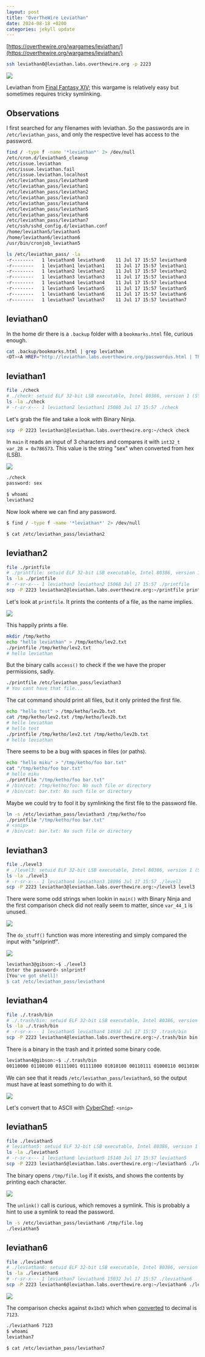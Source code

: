 ```yaml
---
layout: post
title: "OverTheWire Leviathan"
date: 2024-08-18 +0200
categories: jekyll update
---
```

[https://overthewire.org/wargames/leviathan/](https://overthewire.org/wargames/leviathan/)
```sh
ssh leviathan0@leviathan.labs.overthewire.org -p 2223
```

![](https://ketho.github.io/data/otw-leviathan/ffxiv.png)

Leviathan from [Final Fantasy XIV](https://finalfantasy.fandom.com/wiki/Leviathan_(Final_Fantasy_XIV)); this wargame is relatively easy but sometimes requires tricky symlinking.

## Observations
I first searched for any filenames with leviathan. So the passwords are in `/etc/leviathan_pass`, and only the respective level has access to the password.

```sh
find / -type f -name '*leviathan*' 2> /dev/null
/etc/cron.d/leviathan5_cleanup
/etc/issue.leviathan
/etc/issue.leviathan.fail
/etc/issue.leviathan.localhost
/etc/leviathan_pass/leviathan0
/etc/leviathan_pass/leviathan1
/etc/leviathan_pass/leviathan2
/etc/leviathan_pass/leviathan3
/etc/leviathan_pass/leviathan4
/etc/leviathan_pass/leviathan5
/etc/leviathan_pass/leviathan6
/etc/leviathan_pass/leviathan7
/etc/ssh/sshd_config.d/leviathan.conf
/home/leviathan5/leviathan5
/home/leviathan6/leviathan6
/usr/bin/cronjob_leviathan5

ls /etc/leviathan_pass/ -la
-r--------   1 leviathan0 leviathan0    11 Jul 17 15:57 leviathan0
-r--------   1 leviathan1 leviathan1    11 Jul 17 15:57 leviathan1
-r--------   1 leviathan2 leviathan2    11 Jul 17 15:57 leviathan2
-r--------   1 leviathan3 leviathan3    11 Jul 17 15:57 leviathan3
-r--------   1 leviathan4 leviathan4    11 Jul 17 15:57 leviathan4
-r--------   1 leviathan5 leviathan5    11 Jul 17 15:57 leviathan5
-r--------   1 leviathan6 leviathan6    11 Jul 17 15:57 leviathan6
-r--------   1 leviathan7 leviathan7    11 Jul 17 15:57 leviathan7
```

## leviathan0
In the home dir there is a `.backup` folder with a `bookmarks.html` file, curious enough.
```sh
cat .backup/bookmarks.html | grep leviathan
<DT><A HREF="http://leviathan.labs.overthewire.org/passwordus.html | This will be fixed later, the password for leviathan1 is <snip>" ADD_DATE="1155384634" LAST_CHARSET="ISO-8859-1" ID="rdf:#$2wIU71">password to leviathan1</A>
```

## leviathan1
```sh
file ./check
# ./check: setuid ELF 32-bit LSB executable, Intel 80386, version 1 (SYSV), dynamically linked, interpreter /lib/ld-linux.so.2, BuildID[sha1]=115df4ab9cca6c946a5c068b6c9c103f38a6e73b, for GNU/Linux 3.2.0, not strippedstripped
ls -la ./check
# -r-sr-x--- 1 leviathan2 leviathan1 15080 Jul 17 15:57 ./check
```
Let's grab the file and take a look with Binary Ninja.
```sh
scp -P 2223 leviathan1@leviathan.labs.overthewire.org:~/check check
```
In `main` it reads an input of 3 characters and compares it with `int32_t var_28 = 0x786573`. This value is the string "sex" when converted from hex (LSB).

![](https://ketho.github.io/data/otw-leviathan/leviathan1.png)

```sh
./check
password: sex

$ whoami
leviathan2
```
Now look where we can find any password.
```sh
$ find / -type f -name '*leviathan*' 2> /dev/null

$ cat /etc/leviathan_pass/leviathan2
```

## leviathan2
```sh
file ./printfile
# ./printfile: setuid ELF 32-bit LSB executable, Intel 80386, version 1 (SYSV), dynamically linked, interpreter /lib/ld-linux.so.2, BuildID[sha1]=afcdf5550ce2513fbb926561b898dc57b648a0c3, for GNU/Linux 3.2.0, not stripped
ls -la ./printfile
# -r-sr-x--- 1 leviathan3 leviathan2 15068 Jul 17 15:57 ./printfile
scp -P 2223 leviathan2@leviathan.labs.overthewire.org:~/printfile printfile
```
Let's look at `printfile`. It prints the contents of a file, as the name implies.

![](https://ketho.github.io/data/otw-leviathan/leviathan2.png)

This happily prints a file.
```sh
mkdir /tmp/ketho
echo "hello leviathan" > /tmp/ketho/lev2.txt
./printfile /tmp/ketho/lev2.txt
# hello leviathan
```

But the binary calls `access()` to check if the we have the proper permissions, sadly.
```sh
./printfile /etc/leviathan_pass/leviathan3
# You cant have that file...
```

The cat command should print all files, but it only printed the first file.
```sh
echo "hello test" > /tmp/ketho/lev2b.txt
cat /tmp/ketho/lev2.txt /tmp/ketho/lev2b.txt
# hello leviathan
# hello test
./printfile /tmp/ketho/lev2.txt /tmp/ketho/lev2b.txt
# hello leviathan
```

There seems to be a bug with spaces in files (or paths).
```sh
echo "hello miku" > "/tmp/ketho/foo bar.txt"
cat "/tmp/ketho/foo bar.txt"
# hello miku
./printfile "/tmp/ketho/foo bar.txt"
# /bin/cat: /tmp/ketho/foo: No such file or directory
# /bin/cat: bar.txt: No such file or directory
```

Maybe we could try to fool it by symlinking the first file to the password file.
```sh
ln -s /etc/leviathan_pass/leviathan3 /tmp/ketho/foo
./printfile "/tmp/ketho/foo bar.txt"
# <snip>
# /bin/cat: bar.txt: No such file or directory
```

## leviathan3
```sh
file ./level3
# ./level3: setuid ELF 32-bit LSB executable, Intel 80386, version 1 (SYSV), dynamically linked, interpreter /lib/ld-linux.so.2, BuildID[sha1]=5df2ce4584aa128f98d504b250d47c3aa8bc4aaa, for GNU/Linux 3.2.0, with debug_info, not stripped 
ls -la ./level3
# -r-sr-x--- 1 leviathan4 leviathan3 18096 Jul 17 15:57 ./level3
scp -P 2223 leviathan3@leviathan.labs.overthewire.org:~/level3 level3
```

There were some odd strings when lookin in `main()` with Binary Ninja and the first comparison check did not really seem to matter, since `var_44_1` is unused.

![](https://ketho.github.io/data/otw-leviathan/leviathan3_1.png)

The `do_stuff()` function was more interesting and simply compared the input with "snlprintf".

![](https://ketho.github.io/data/otw-leviathan/leviathan3_2.png)

```sh
leviathan3@gibson:~$ ./level3
Enter the password> snlprintf
[You've got shell]!
$ cat /etc/leviathan_pass/leviathan4
```

## leviathan4
```sh
file ./.trash/bin
# ./.trash/bin: setuid ELF 32-bit LSB executable, Intel 80386, version 1 (SYSV), dynamically linked, interpreter /lib/ld-linux.so.2, BuildID[sha1]=e9828459b248f1c38a3c479cf92c79c1cc3295b6, for GNU/Linux 3.2.0, not stripped
ls -la ./.trash/bin
# -r-sr-x--- 1 leviathan5 leviathan4 14936 Jul 17 15:57 .trash/bin
scp -P 2223 leviathan4@leviathan.labs.overthewire.org:~/.trash/bin bin
```
There is a binary in the trash and it printed some binary code.
```sh
leviathan4@gibson:~$ ./.trash/bin
00110000 01100100 01111001 01111000 01010100 00110111 01000110 00110100 01010001 01000100 00001010
```

We can see that it reads `/etc/leviathan_pass/leviathan5`, so the output must have at least something to do with it.

![](https://ketho.github.io/data/otw-leviathan/leviathan4.png)

Let's convert that to ASCII with [CyberChef](https://gchq.github.io/CyberChef/#recipe=From_Binary('Space',8)&input=MDAxMTAwMDAgMDExMDAxMDAgMDExMTEwMDEgMDExMTEwMDAgMDEwMTAxMDAgMDAxMTAxMTEgMDEwMDAxMTAgMDAxMTAxMDAgMDEwMTAwMDEgMDEwMDAxMDAgMDAwMDEwMTA): `<snip>`

## leviathan5
```sh
file ./leviathan5
# leviathan5: setuid ELF 32-bit LSB executable, Intel 80386, version 1 (SYSV), dynamically linked, interpreter /lib/ld-linux.so.2, BuildID[sha1]=d326fa408d269058f235a39826ffc6fbd5f5de2b, for GNU/Linux 3.2.0, not stripped
ls -la ./leviathan5
# -r-sr-x--- 1 leviathan6 leviathan5 15140 Jul 17 15:57 leviathan5
scp -P 2223 leviathan5@leviathan.labs.overthewire.org:~/leviathan5 ./leviathan5
```
The binary opens `/tmp/file.log` if it exists, and shows the contents by printing each character.

![](https://ketho.github.io/data/otw-leviathan/leviathan5.png)

The `unlink()` call is curious, which removes a symlink. This is probably a hint to use a symlink to read the password.
```sh
ln -s /etc/leviathan_pass/leviathan6 /tmp/file.log
./leviathan5
```

## leviathan6
```sh
file ./leviathan6
# ./leviathan6: setuid ELF 32-bit LSB executable, Intel 80386, version 1 (SYSV), dynamically linked, interpreter /lib/ld-linux.so.2, BuildID[sha1]=8d21eae4ea4ee29abbdfd21171064af6840bb32b, for GNU/Linux 3.2.0, not stripped
ls -la ./leviathan6
# -r-sr-x--- 1 leviathan7 leviathan6 15032 Jul 17 15:57 ./leviathan6
scp -P 2223 leviathan6@leviathan.labs.overthewire.org:~/leviathan6 ./leviathan6
```

![](https://ketho.github.io/data/otw-leviathan/leviathan6.png)

The comparison checks against `0x1bd3` which when [converted](https://gchq.github.io/CyberChef/#recipe=From_Base(16)&input=MHgxYmQz) to decimal is `7123`.

```sh
./leviathan6 7123
$ whoami
leviathan7

$ cat /etc/leviathan_pass/leviathan7
```
